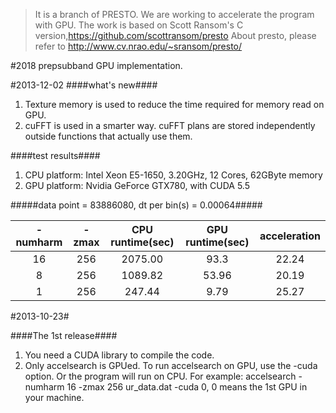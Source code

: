 > It is a branch of PRESTO. We are working to accelerate the program with GPU. The work is based on Scott Ransom's C version,https://github.com/scottransom/presto
About presto, please refer to http://www.cv.nrao.edu/~sransom/presto/

#2018
prepsubband GPU implementation. 

#2013-12-02
####what's new####
1. Texture memory is used to reduce the time required for memory read on GPU.
2. cuFFT is used in a smarter way. cuFFT plans are stored independently outside functions that actually use them.

####test results####
1. CPU platform: Intel Xeon E5-1650, 3.20GHz, 12 Cores, 62GByte memory
2. GPU platform: Nvidia GeForce GTX780, with CUDA 5.5

#####data point = 83886080, dt per bin(s) = 0.00064#####

| -numharm        | -zmax           | CPU runtime(sec) | GPU runtime(sec) | acceleration |
| :-------------: |:-------------:| :-----:| :-----:| :-----:|
| 16 | 256  | 2075.00 | 93.3 | 22.24 |
| 8  | 256  | 1089.82 | 53.96 | 20.19 |
| 1  | 256  | 247.44  | 9.79  | 25.27 |

#2013-10-23#

####The 1st release####


1. You need a CUDA library to compile the code. 
2. Only accelsearch is GPUed. To run accelsearch on GPU, use the -cuda option. Or the program will run on CPU.
For example: accelsearch -numharm 16 -zmax 256 ur_data.dat -cuda 0, 0 means the 1st GPU in your machine.
